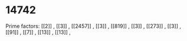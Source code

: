 # 14742

Prime factors: [[2]] , [[3]] , [[2457]] , [[3]] , [[819]] , [[3]] , [[273]] , [[3]] , [[91]] , [[7]] , [[13]] , [[13]] , 